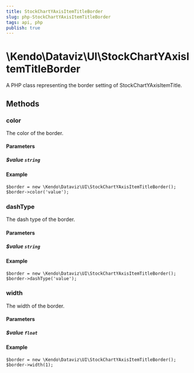 ```yaml
---
title: StockChartYAxisItemTitleBorder
slug: php-StockChartYAxisItemTitleBorder
tags: api, php
publish: true
---
```


# \Kendo\Dataviz\UI\StockChartYAxisItemTitleBorder

A PHP class representing the border setting of StockChartYAxisItemTitle.


## Methods

### color
The color of the border.
#### Parameters

##### $value `string`



#### Example 
    $border = new \Kendo\Dataviz\UI\StockChartYAxisItemTitleBorder();
    $border->color('value');

### dashType
The dash type of the border.
#### Parameters

##### $value `string`



#### Example 
    $border = new \Kendo\Dataviz\UI\StockChartYAxisItemTitleBorder();
    $border->dashType('value');

### width
The width of the border.
#### Parameters

##### $value `float`



#### Example 
    $border = new \Kendo\Dataviz\UI\StockChartYAxisItemTitleBorder();
    $border->width(1);

